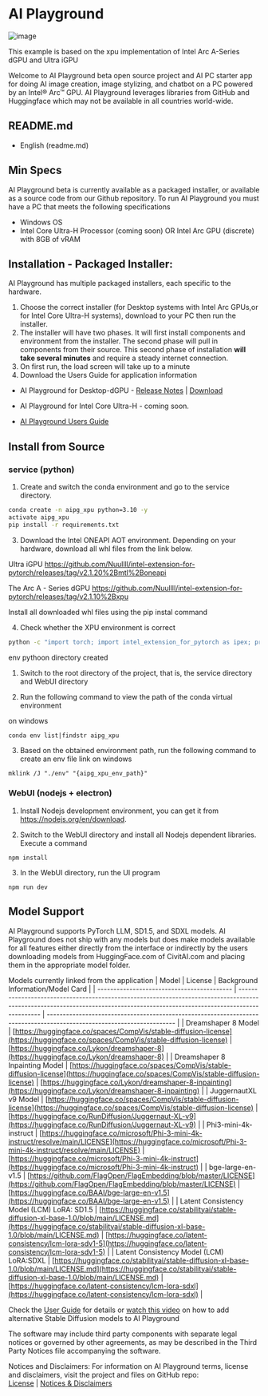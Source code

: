 # AI Playground

![image](https://github.com/user-attachments/assets/66086f2c-216e-4a79-8ff9-01e04db7e71d)

This example is based on the xpu implementation of Intel Arc A-Series dGPU and Ultra iGPU

Welcome to AI Playground beta open source project and AI PC starter app for doing AI image creation, image stylizing, and chatbot on a PC powered by an Intel® Arc™ GPU.  AI Playground leverages libraries from GitHub and Huggingface which may not be available in all countries world-wide.

## README.md
- English (readme.md)

## Min Specs
AI Playground beta is currently available as a packaged installer, or available as a source code from our Github repository.  To run AI Playground you must have a PC that meets the following specifications

*	Windows OS
*	Intel Core Ultra-H Processor (coming soon) OR Intel Arc GPU (discrete) with 8GB of vRAM

## Installation - Packaged Installer: 
AI Playground has multiple packaged installers, each specific to the hardware. 
1. Choose the correct installer (for Desktop systems with Intel Arc GPUs,or for Intel Core Ultra-H systems), download to your PC then run the installer.
2. The installer will have two phases.  It will first install components and environment from the installer. The second phase will pull in components from their source. </b >
This second phase of installation **will take several minutes** and require a steady internet connection.
3. On first run, the load screen will take up to a minute
4. Download the Users Guide for application information

*	AI Playground for Desktop-dGPU - [Release Notes](https://github.com/intel/AI-Playground/releases/tag/v1.0beta) | [Download](https://github.com/intel/AI-Playground/releases/download/v1.0beta/AI.Playground-v1.0b-Desktop_dGPU.exe)

*	AI Playground for Intel Core Ultra-H  - coming soon.

*	[AI Playground Users Guide](https://github.com/intel/ai-playground/blob/main/AI%20Playground%20Users%20Guide.pdf)


## Install from Source
### service (python)

1. Create and switch the conda environment and go to the service directory.
```cmd
conda create -n aipg_xpu python=3.10 -y
activate aipg_xpu
pip install -r requirements.txt
```

3. Download the Intel ONEAPI AOT environment. Depending on your hardware, download all whl files from the link below.

Ultra iGPU https://github.com/Nuullll/intel-extension-for-pytorch/releases/tag/v2.1.20%2Bmtl%2Boneapi

The Arc A - Series dGPU https://github.com/Nuullll/intel-extension-for-pytorch/releases/tag/v2.1.10%2Bxpu

Install all downloaded whl files using the pip instal command

4. Check whether the XPU environment is correct
```cmd
python -c "import torch; import intel_extension_for_pytorch as ipex; print(torch.version); print(ipex.version); [print(f'[{i}]: {torch.xpu.get_device_properties(i)}') for i in range(torch.xpu.device_count())];"
```

env pythoon directory created

1. Switch to the root directory of the project, that is, the service directory and WebUI directory

2. Run the following command to view the path of the conda virtual environment

on windows
```
conda env list|findstr aipg_xpu
```

3. Based on the obtained environment path, run the following command to create an env file link
on windows
```
mklink /J "./env" "{aipg_xpu_env_path}"
```

### WebUI (nodejs + electron)

1. Install Nodejs development environment, you can get it from https://nodejs.org/en/download.

2. Switch to the WebUI directory and install all Nodejs dependent libraries. Execute a command
```
npm install
```

3. In the WebUI directory, run the UI program
```
npm run dev
```

## Model Support
AI Playground supports PyTorch LLM, SD1.5, and SDXL models. AI Playground does not ship with any models but does make  models available for all features either directly from the interface or indirectly by the users downloading models from HuggingFace.com of CivitAI.com and placing them in the appropriate model folder. 

Models currently linked from the application 
| Model                                      | License                                                                                                                                                                      | Background Information/Model Card                                                                                      |
| ------------------------------------------ | ---------------------------------------------------------------------------------------------------------------------------------------------------------------------------- | ---------------------------------------------------------------------------------------------------------------------- |
| Dreamshaper 8 Model                        | [https://huggingface.co/spaces/CompVis/stable-diffusion-license](https://huggingface.co/spaces/CompVis/stable-diffusion-license)                                             | [https://huggingface.co/Lykon/dreamshaper-8](https://huggingface.co/Lykon/dreamshaper-8)                               |
| Dreamshaper 8 Inpainting Model             | [https://huggingface.co/spaces/CompVis/stable-diffusion-license](https://huggingface.co/spaces/CompVis/stable-diffusion-license)                                             | [https://huggingface.co/Lykon/dreamshaper-8-inpainting](https://huggingface.co/Lykon/dreamshaper-8-inpainting)         |
| JuggernautXL v9 Model                      | [https://huggingface.co/spaces/CompVis/stable-diffusion-license](https://huggingface.co/spaces/CompVis/stable-diffusion-license)                                             | [https://huggingface.co/RunDiffusion/Juggernaut-XL-v9](https://huggingface.co/RunDiffusion/Juggernaut-XL-v9)           |
| Phi3-mini-4k-instruct                      | [https://huggingface.co/microsoft/Phi-3-mini-4k-instruct/resolve/main/LICENSE](https://huggingface.co/microsoft/Phi-3-mini-4k-instruct/resolve/main/LICENSE)                 | [https://huggingface.co/microsoft/Phi-3-mini-4k-instruct](https://huggingface.co/microsoft/Phi-3-mini-4k-instruct)     |
| bge-large-en-v1.5                          | [https://github.com/FlagOpen/FlagEmbedding/blob/master/LICENSE](https://github.com/FlagOpen/FlagEmbedding/blob/master/LICENSE)                 | [https://huggingface.co/BAAI/bge-large-en-v1.5](https://huggingface.co/BAAI/bge-large-en-v1.5)                         |
| Latent Consistency Model (LCM) LoRA: SD1.5 | [https://huggingface.co/stabilityai/stable-diffusion-xl-base-1.0/blob/main/LICENSE.md](https://huggingface.co/stabilityai/stable-diffusion-xl-base-1.0/blob/main/LICENSE.md) | [https://huggingface.co/latent-consistency/lcm-lora-sdv1-5](https://huggingface.co/latent-consistency/lcm-lora-sdv1-5) |
| Latent Consistency Model (LCM) LoRA:SDXL   | [https://huggingface.co/stabilityai/stable-diffusion-xl-base-1.0/blob/main/LICENSE.md](https://huggingface.co/stabilityai/stable-diffusion-xl-base-1.0/blob/main/LICENSE.md) | [https://huggingface.co/latent-consistency/lcm-lora-sdxl](https://huggingface.co/latent-consistency/lcm-lora-sdxl)     |

Check the [User Guide](https://github.com/intel/ai-playground/blob/main/AI%20Playground%20Users%20Guide.pdf) for details or [watch this video](https://www.youtube.com/watch?v=1FXrk9Xcx2g) on how to add alternative Stable Diffusion models to AI Playground

The software may include third party components with separate legal notices or governed by other agreements, as may be described in the Third Party Notices file accompanying the software.

Notices and Disclaimers: For information on AI Playground terms, license and disclaimers, visit the project and files on GitHub repo:</br >
[License](https://github.com/intel/ai-playground/blob/main/LICENSE) | [Notices & Disclaimers](https://github.com/intel/ai-playground/blob/main/notices-disclaimers.md)
